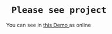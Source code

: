 # ` Please see project` 
You can see in [this Demo ](https://github.com/masoumeh-web/dropdown-js.git) as online 
